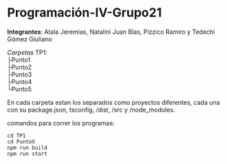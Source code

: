 ﻿# Programación-IV-Grupo21

**Integrantes**: Atala Jeremias, Natalini Juan Blas, Pizzico Ramiro y Tedechi Gómez Giuliano

*Carpetas*
TP1:<br>
├Punto1<br>
├Punto2<br>
├Punto3<br>
├Punto4<br>
└Punto5

En cada carpeta estan los separados como proyectos diferentes, cada una con su package.json, tsconfig, /dist, /src y /node_modules.

comandos para correr los programas:

``` 
cd TP1
cd PuntoX
npm run build
npm run start 
```